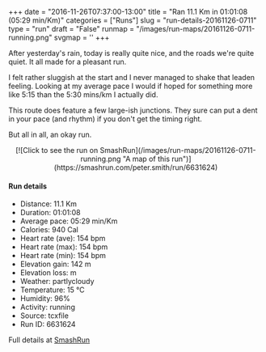 +++
date = "2016-11-26T07:37:00-13:00"
title = "Ran 11.1 Km in 01:01:08 (05:29 min/Km)"
categories = ["Runs"]
slug = "run-details-20161126-0711"
type = "run"
draft = "False"
runmap = "/images/run-maps/20161126-0711-running.png"
svgmap = '<polyline points="93 12, 92 14, 91 15, 91 16, 92 17, 96 18, 96 18, 96 18, 96 19, 97 20, 96 21, 96 21, 97 22, 97 23, 98 25, 99 27, 98 28, 97 29, 95 34, 95 34, 95 36, 99 40, 100 41, 99 42, 100 45, 100 47, 99 49, 98 52, 97 55, 98 58, 97 61, 99 65, 99 66, 100 69, 100 70, 97 74, 97 75, 97 76, 97 77, 97 79, 95 84, 95 86, 94 87, 94 89, 81 86, 74 85, 71 84, 68 83, 62 82, 61 82, 60 82, 34 76, 24 74, 21 73, 19 72, 13 65, 9 61, 6 57, 3 55, 1 53, 0 50, 0 47, 0 43, 0 42, 0 39, 0 36, 0 35, 1 33, 3 33, 4 33, 9 32, 11 32, 16 31, 21 30, 25 30, 29 31, 33 31, 34 32, 38 32, 43 32, 45 32, 47 33, 53 32, 60 30, 66 25, 70 21, 75 18, 77 16, 79 15, 79 15, 81 15, 83 15, 82 16, 82 16, 81 16, 82 14, 84 12, 87 11">'
+++

After yesterday's rain, today is really quite nice, and the roads we're quite quiet. It all made for a pleasant run. 

I felt rather sluggish at the start and I never managed to shake that leaden feeling. Looking at my average pace I would if hoped for something more like 5:15 than the 5:30 mins/km I actually did. 

This route does feature a few large-ish junctions. They sure can put a dent in your pace (and rhythm) if you don't get the timing right. 

But all in all, an okay run. 

<!--more-->

<center>
[![Click to see the run on SmashRun](/images/run-maps/20161126-0711-running.png "A map of this run")](https://smashrun.com/peter.smith/run/6631624)
</center>

#### Run details

* Distance: 11.1 Km
* Duration: 01:01:08
* Average pace: 05:29 min/Km
* Calories: 940 Cal
* Heart rate (ave): 154 bpm
* Heart rate (max): 154 bpm
* Heart rate (min): 154 bpm
* Elevation gain: 142 m
* Elevation loss:  m
* Weather: partlycloudy
* Temperature: 15 &deg;C
* Humidity: 96%
* Activity: running
* Source: tcxfile
* Run ID: 6631624

Full details at [SmashRun](https://smashrun.com/peter.smith/run/6631624)